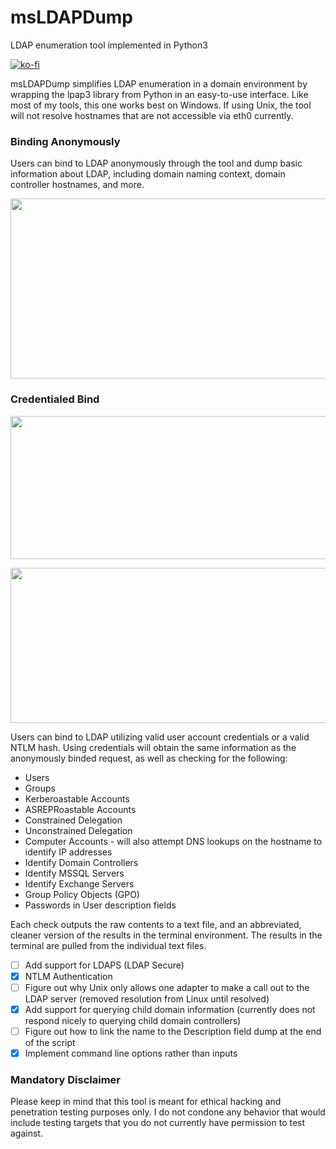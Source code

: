 # msLDAPDump
LDAP enumeration tool implemented in Python3

[![ko-fi](https://ko-fi.com/img/githubbutton_sm.svg)](https://ko-fi.com/M4M03Q2JN)

msLDAPDump simplifies LDAP enumeration in a domain environment by wrapping the lpap3 library from Python in an easy-to-use interface. Like most of my tools, this one works best on Windows. If using Unix, the tool will not resolve hostnames that are not accessible via eth0 currently.

### Binding Anonymously

Users can bind to LDAP anonymously through the tool and dump basic information about LDAP, including domain naming context, domain controller hostnames, and more.

<p align="center">
  <img src="https://github.com/dievus/msLDAPDump/blob/main/images/anonbind.png" width="829" height="288"/>
</p>

### Credentialed Bind
<p align="center">
  <img src="https://github.com/dievus/msLDAPDump/blob/main/images/authbind.png" width="847" height="229"/>
</p>

<p align="center">
  <img src="https://github.com/dievus/msLDAPDump/blob/main/images/ntlmbind.png" width="847" height="248"/>
</p>
Users can bind to LDAP utilizing valid user account credentials or a valid NTLM hash. Using credentials will obtain the same information as the anonymously binded request, as well as checking for the following:

* Users
* Groups
* Kerberoastable Accounts
* ASREPRoastable Accounts
* Constrained Delegation
* Unconstrained Delegation
* Computer Accounts - will also attempt DNS lookups on the hostname to identify IP addresses
* Identify Domain Controllers
* Identify MSSQL Servers
* Identify Exchange Servers
* Group Policy Objects (GPO)
* Passwords in User description fields

Each check outputs the raw contents to a text file, and an abbreviated, cleaner version of the results in the terminal environment. The results in the terminal are pulled from the individual text files.

- [ ] Add support for LDAPS (LDAP Secure)
- [X] NTLM Authentication
- [ ] Figure out why Unix only allows one adapter to make a call out to the LDAP server (removed resolution from Linux until resolved)
- [X] Add support for querying child domain information (currently does not respond nicely to querying child domain controllers)
- [ ] Figure out how to link the name to the Description field dump at the end of the script
- [X] Implement command line options rather than inputs 

### Mandatory Disclaimer
Please keep in mind that this tool is meant for ethical hacking and penetration testing purposes only. I do not condone any behavior that would include testing targets that you do not currently have permission to test against.
